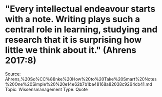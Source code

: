 # "Every intellectual endeavour starts with a note. Writing plays such a central role in learning, studying and research that it is surprising how little we think about it." (Ahrens 2017:8)

Source: Ahrens,%20So%CC%88nke%20How%20to%20Take%20Smart%20Notes%20One%20Simple%20%20e14e62b7b1ba48168a82038c9264cb41.md
Topic: Wissensmanagement
Type: Quote